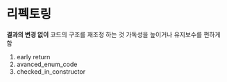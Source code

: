 # 리펙토링
**결과의 변경 없이** 코드의 구조를 재조정 하는 것 가독성을 높이거나 유지보수를 편하게 함

1. early return
2. avanced_enum_code
3. checked_in_constructor


